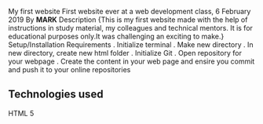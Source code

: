 My first website
First website ever at a web development class, 6 February 2019
By **MARK**
 Description
{This is my first website made with the help of instructions in study material, my colleagues and technical mentors. It is for educational purposes only.It was challenging an exciting to make.}
 Setup/Installation Requirements
. Initialize terminal
. Make new directory
. In new directory, create new html folder
. Initialize Git
. Open repository for your webpage
. Create the content in your web page and ensire you commit and push it to your online repositories

## Technologies used
HTML 5
